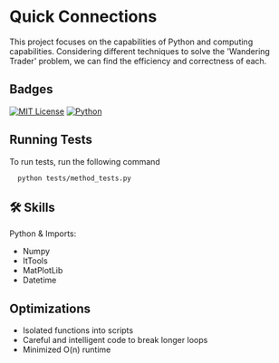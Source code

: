 
# Quick Connections

This project focuses on the capabilities of Python and computing capabilities. Considering different techniques to solve the 'Wandering Trader'  problem, we can find the efficiency and correctness of each.


## Badges

[![MIT License](https://img.shields.io/badge/License-MIT-green.svg)](https://opensource.org/license/mit/)
[![Python](https://img.shields.io/badge/Python-v3.11.8-blue
)](https://www.python.org/)

## Running Tests

To run tests, run the following command

```bash
  python tests/method_tests.py
```


## 🛠 Skills
Python & Imports:
- Numpy
- ItTools
- MatPlotLib
- Datetime

## Optimizations

- Isolated functions into scripts
- Careful and intelligent code to break longer loops
- Minimized O(n) runtime

